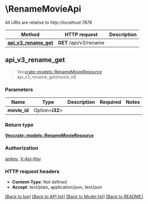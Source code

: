 # \RenameMovieApi

All URIs are relative to *http://localhost:7878*

Method | HTTP request | Description
------------- | ------------- | -------------
[**api_v3_rename_get**](RenameMovieApi.md#api_v3_rename_get) | **GET** /api/v3/rename | 



## api_v3_rename_get

> Vec<crate::models::RenameMovieResource> api_v3_rename_get(movie_id)


### Parameters


Name | Type | Description  | Required | Notes
------------- | ------------- | ------------- | ------------- | -------------
**movie_id** | Option<**i32**> |  |  |

### Return type

[**Vec<crate::models::RenameMovieResource>**](RenameMovieResource.md)

### Authorization

[apikey](../README.md#apikey), [X-Api-Key](../README.md#X-Api-Key)

### HTTP request headers

- **Content-Type**: Not defined
- **Accept**: text/plain, application/json, text/json

[[Back to top]](#) [[Back to API list]](../README.md#documentation-for-api-endpoints) [[Back to Model list]](../README.md#documentation-for-models) [[Back to README]](../README.md)

